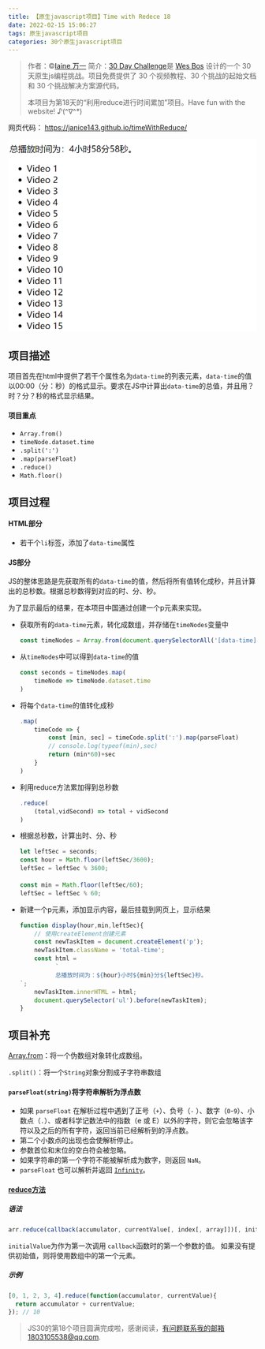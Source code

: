 ```yaml
---
title: 【原生javascript项目】Time with Redece 18
date: 2022-02-15 15:06:27
tags: 原生javascript项目
categories: 30个原生javascript项目
---
```


> 作者：©[Iaine 万一](https://github.com/janice143?tab=repositories)
> 简介：[30 Day Challenge](https://courses.wesbos.com/account)是 [Wes Bos](https://github.com/wesbos) 设计的一个 30 天原生js编程挑战。项目免费提供了 30 个视频教程、30 个挑战的起始文档和 30 个挑战解决方案源代码。
>
> 本项目为第18天的“利用reduce进行时间累加”项目。Have fun with the website! ♪(^∇^*)

网页代码： https://janice143.github.io/timeWithReduce/

![](https://github.com/janice143/myblog.github.io/blob/master/images/js30_TimeWithReduce18.png?raw=true)

## 项目描述

项目首先在html中提供了若干个属性名为`data-time`的列表元素，`data-time`的值以00:00（分：秒）的格式显示。要求在JS中计算出`data-time`的总值，并且用？时？分？秒的格式显示结果。

#### 项目重点

- `Array.from()`
- `timeNode.dataset.time`
- `.split(':')`
- `.map(parseFloat)`
- `.reduce()`
- `Math.floor()`

## 项目过程

#### HTML部分

-  若干个`li`标签，添加了`data-time`属性

#### JS部分

JS的整体思路是先获取所有的`data-time`的值，然后将所有值转化成秒，并且计算出的总秒数。根据总秒数得到对应的时、分、秒。

为了显示最后的结果，在本项目中国通过创建一个p元素来实现。

- 获取所有的`data-time`元素，转化成数组，并存储在`timeNodes`变量中

  ```javascript
  const timeNodes = Array.from(document.querySelectorAll('[data-time]'));
  ```

- 从`timeNodes`中可以得到`data-time`的值

  ```javascript
  const seconds = timeNodes.map(
      timeNode => timeNode.dataset.time
  )
  ```

- 将每个`data-time`的值转化成秒

  ```javascript
  .map(
      timeCode => {
          const [min, sec] = timeCode.split(':').map(parseFloat)
          // console.log(typeof(min),sec)
          return (min*60)+sec
      }
  )
  ```

- 利用reduce方法累加得到总秒数

  ```javascript
  .reduce(
      (total,vidSecond) => total + vidSecond
  )
  ```

- 根据总秒数，计算出时、分、秒

  ```javascript
  let leftSec = seconds;
  const hour = Math.floor(leftSec/3600);
  leftSec = leftSec % 3600;
  
  const min = Math.floor(leftSec/60);
  leftSec = leftSec % 60;
  ```

- 新建一个p元素，添加显示内容，最后挂载到网页上，显示结果

  ```javascript
  function display(hour,min,leftSec){
      // 使用createElement创建元素
      const newTaskItem = document.createElement('p');
      newTaskItem.className = 'total-time';
      const html =
            `
            总播放时间为：${hour}小时${min}分${leftSec}秒。
  `;
      newTaskItem.innerHTML = html;
      document.querySelector('ul').before(newTaskItem);
  }
  ```

## 项目补充

[Array.from](https://developer.mozilla.org/zh-CN/docs/Web/JavaScript/Reference/Global_Objects/Array/from)：将一个伪数组对象转化成数组。

`.split()`：将一个`String`对象分割成子字符串数组

#### `parseFloat(string)`将字符串解析为浮点数

- 如果 `parseFloat` 在解析过程中遇到了正号（`+`）、负号（`-` ）、数字（`0`-`9`）、小数点（`.`）、或者科学记数法中的指数（e 或 E）以外的字符，则它会忽略该字符以及之后的所有字符，返回当前已经解析到的浮点数。
- 第二个小数点的出现也会使解析停止。
- 参数首位和末位的空白符会被忽略。
- 如果字符串的第一个字符不能被解析成为数字，则返回 `NaN`。
- `parseFloat` 也可以解析并返回 [`Infinity`](https://developer.mozilla.org/zh-CN/docs/Web/JavaScript/Reference/Global_Objects/Infinity)。

#### [reduce方法](https://developer.mozilla.org/zh-CN/docs/Web/JavaScript/Reference/Global_Objects/Array/Reduce)

##### 语法

```javascript
arr.reduce(callback(accumulator, currentValue[, index[, array]])[, initialValue])
```

`initialValue`为作为第一次调用 `callback`函数时的第一个参数的值。 如果没有提供初始值，则将使用数组中的第一个元素。

##### 示例

```javascript
[0, 1, 2, 3, 4].reduce(function(accumulator, currentValue){
  return accumulator + currentValue;
}); // 10
```

> JS30的第18个项目圆满完成啦，感谢阅读，有问题联系我的邮箱1803105538@qq.com.









